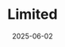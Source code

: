 ---  
layout: startup_page  
title: "Limited"  
id: "limitedapp.com"  
permalink: "/limitedlimitedapp.com06022025/"  
website: "http://www.LimitedApp.com"  
funding_round: "Seed"  
funding_amount: "$7M"  
investors: "North Island Ventures, Third Prime, Arche Capital, Collab+Currency, SevenX Ventures"  
about: "Limited is a fintech startup providing stablecoin-based global banking services with self-custody. It offers a platform that merges the security of self-custody stablecoins with the accessibility of premium banking services, enabling access to global payment rails while maintaining user control of funds."  
markets: "Fintech"  
hq: "San Francisco, California, United States"  
founded_year: "2024"  
linkedin: ""  
twitter: ""  
instagram: ""  
facebook: ""  
crunchbase: ""  
pitchbook: ""  

date_display: "02-Jun-2025"  
date: "2025-06-02"

# SEO Optimization  
meta_title: "Limited - Seed Funding ($7M)"  
meta_description: "Limited, Limited is a fintech startup providing stablecoin-based global banking services with self-custody. It offers a platform that merges the security of se..."  
meta_keywords: "Limited, Fintech, Seed funding"  
canonical_url: "https://startup.projectstartups.com/limitedlimitedapp.com06022025/"  
---